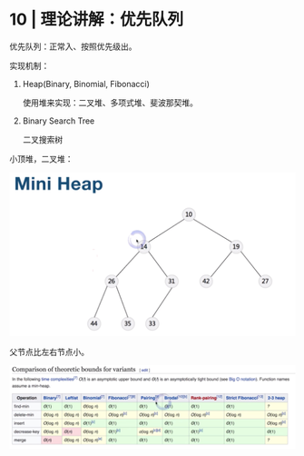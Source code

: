 # 10 | 理论讲解：优先队列

优先队列：正常入、按照优先级出。<br/>

实现机制：<br/>

1. Heap(Binary, Binomial, Fibonacci)<br/>

   使用堆来实现：二叉堆、多项式堆、斐波那契堆。<br/>

2. Binary Search Tree <br/>

   二叉搜索树 <br/>



小顶堆，二叉堆：<br/>

![mini-heap-picture](../../images/mini-heap-picture.png)

父节点比左右节点小。<br/>



![all-heap-compare-time-complex](../../images/all-heap-compare-time-complex.png)







